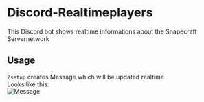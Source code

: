 # Discord-Realtimeplayers
This Discord bot shows realtime informations about the Snapecraft Servernetwork

## Usage
`?setup` creates Message which will be updated realtime  
Looks like this:  
![Message](https://i.imgur.com/Lw61e6n.png)